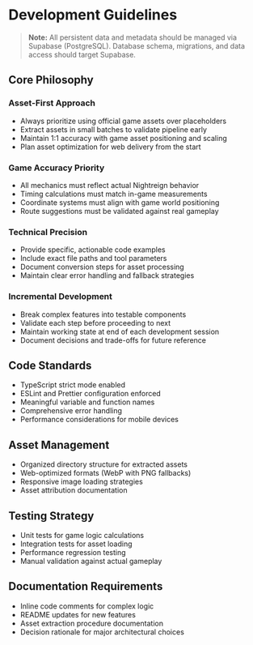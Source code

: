 # Development Guidelines

> **Note:** All persistent data and metadata should be managed via Supabase (PostgreSQL). Database schema, migrations, and data access should target Supabase.

## Core Philosophy

### Asset-First Approach
- Always prioritize using official game assets over placeholders
- Extract assets in small batches to validate pipeline early
- Maintain 1:1 accuracy with game asset positioning and scaling
- Plan asset optimization for web delivery from the start

### Game Accuracy Priority
- All mechanics must reflect actual Nightreign behavior
- Timing calculations must match in-game measurements
- Coordinate systems must align with game world positioning
- Route suggestions must be validated against real gameplay

### Technical Precision
- Provide specific, actionable code examples
- Include exact file paths and tool parameters
- Document conversion steps for asset processing
- Maintain clear error handling and fallback strategies

### Incremental Development
- Break complex features into testable components
- Validate each step before proceeding to next
- Maintain working state at end of each development session
- Document decisions and trade-offs for future reference

## Code Standards
- TypeScript strict mode enabled
- ESLint and Prettier configuration enforced
- Meaningful variable and function names
- Comprehensive error handling
- Performance considerations for mobile devices

## Asset Management
- Organized directory structure for extracted assets
- Web-optimized formats (WebP with PNG fallbacks)
- Responsive image loading strategies
- Asset attribution documentation

## Testing Strategy
- Unit tests for game logic calculations
- Integration tests for asset loading
- Performance regression testing
- Manual validation against actual gameplay

## Documentation Requirements
- Inline code comments for complex logic
- README updates for new features
- Asset extraction procedure documentation
- Decision rationale for major architectural choices